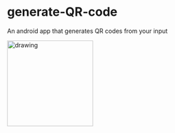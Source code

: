# generate-QR-code
An android app that generates QR codes from your input

<img src="https://github.com/mghisham/generate-QR-code/assets/15229259/418eca5f-a03e-4de6-9e2e-29a5c98eea1d" alt="drawing" width="200"/>



